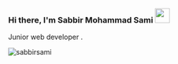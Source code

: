 ###  Hi there, I'm Sabbir Mohammad Sami <img width="30" src="https://camo.githubusercontent.com/e8e7b06ecf583bc040eb60e44eb5b8e0ecc5421320a92929ce21522dbc34c891/68747470733a2f2f6d656469612e67697068792e636f6d2f6d656469612f6876524a434c467a6361737252346961377a2f67697068792e676966">

 Junior web developer .
<p align="left"> <img src="https://komarev.com/ghpvc/?username=sabbirsami&label=Profile%100views&color=0e75b6&style=flat" alt="sabbirsami" /> </p>
 


<!-- [![](https://img.shields.io/badge/-🌈%20Website-FFF)](https://ra1nbow.xyz?ref=github)
[![](https://img.shields.io/badge/-Discord-FFF?&logo=Discord)](https://discord.gg/CtRp5GB)
[![](https://img.shields.io/badge/-Telegram-FFF?&logo=Telegram)](https://t.me/raenbov)
[![](https://img.shields.io/badge/-dev.to-FFF?&logo=dev.to&logoColor=000)](https://dev.to/ra1nbow1)
[![](https://img.shields.io/badge/-Hashnode-FFF?&logo=hashnode&logoColor=2962FF)](https://hashnode.com/@ra1nbow1)
[![](https://img.shields.io/badge/-Reddit-FFF?&logo=reddit)](https://www.reddit.com/user/Ra1nbow1)


### Languages

[![JavaScript](https://img.shields.io/badge/-JavaScript-000?&logo=JavaScript)](https://ra1nbow.xyz?ref=github)
[![Python](https://img.shields.io/badge/-Python-000?&logo=Python)](https://ra1nbow.xyz?ref=github)
[![SQL](https://img.shields.io/badge/-SQL-000?&logo=MySQL)](https://ra1nbow.xyz?ref=github)
[![PHP](https://img.shields.io/badge/-PHP-000?&logo=PHP&logoColor=007396)](https://ra1nbow.xyz?ref=github)

### Technologies

[![](https://img.shields.io/badge/-jQuery-000?&logo=jQuery&logoColor=0769AD)](https://ra1nbow.xyz?ref=github)
[![](https://img.shields.io/badge/-Node.js-000?&logo=node.js)](https://ra1nbow.xyz?ref=github)
[![](https://img.shields.io/badge/-Bootstrap-000?&logo=Bootstrap)](https://ra1nbow.xyz?ref=github)
[![](https://img.shields.io/badge/-Vue-000?&logo=Vue.js)](https://ra1nbow.xyz?ref=github)
[![](https://img.shields.io/badge/-Angular-000?&logo=Angular&logoColor=DD0031)](https://ra1nbow.xyz?ref=github)
[![](https://img.shields.io/badge/-SQLite-000?&logo=Sqlite)](https://ra1nbow.xyz?ref=github)
[![](https://img.shields.io/badge/-Sequelize-000?&logo=Sequelize)](https://ra1nbow.xyz?ref=github)
[![](https://img.shields.io/badge/-Nuxt.js-000?&logo=Nuxt.js)](https://ra1nbow.xyz?ref=github)
[![](https://img.shields.io/badge/-Next.js-000?&logo=Next.js)](https://ra1nbow.xyz?ref=github)
[![](https://img.shields.io/badge/-Flask-000?&logo=Flask)](https://ra1nbow.xyz?ref=github)
[![](https://img.shields.io/badge/-Django-000?&logo=Django&logoColor=092E20)](https://ra1nbow.xyz?ref=github)

### Other

[![](https://img.shields.io/badge/-HTML-000?&logo=html5)](https://ra1nbow.xyz?ref=github)
[![](https://img.shields.io/badge/-CSS-000?&logo=css3&logoColor=1572B6)](https://ra1nbow.xyz?ref=github)
[![](https://img.shields.io/badge/-Tailwind-000?&logo=tailwind-css)](https://ra1nbow.xyz?ref=github)
[![](https://img.shields.io/badge/-Sass-000?&logo=sass&logoColor=CC6699)](https://ra1nbow.xyz?ref=github)
[![](https://img.shields.io/badge/-Git-000?&logo=Git)](https://ra1nbow.xyz?ref=github)
[![](https://img.shields.io/badge/-Docker-000?&logo=Docker)](https://ra1nbow.xyz?ref=github)
[![](https://img.shields.io/badge/-Heroku-000?&logo=heroku&logoColor=430098)](https://ra1nbow.xyz?ref=github)
[![](https://img.shields.io/badge/-Netlify-000?&logo=Netlify)](https://ra1nbow.xyz?ref=github)
[![](https://img.shields.io/badge/-Vercel-000?&logo=Vercel)](https://ra1nbow.xyz?ref=github)
[![](https://img.shields.io/badge/-AWS-000?&logo=Amazon-AWS&logoColor=F90)](https://ra1nbow.xyz?ref=github)

<a href="https://ra1nbow.xyz?ref=github">
  <img height="137px" src="https://github-readme-stats.vercel.app/api?username=ra1nbow1&hide_title=true&hide_border=true&show_icons=true&include_all_commits=true&count_private=true&line_height=21&text_color=000&icon_color=000&bg_color=0,ea6161,ffc64d,fffc4d,52fa5a&theme=graywhite"/>  
</a>
<a href="https://ra1nbow.xyz?ref=github">
  <img height="137px" src="https://github-readme-stats.vercel.app/api/top-langs/?username=ra1nbow1&hide=html&hide_title=true&hide_border=true&layout=compact&langs_count=6&text_color=000&icon_color=fff&bg_color=0,52fa5a,4dfcff,c64dff&theme=graywhite" />
</a>

<p align="center"> 
  Visitor count<br>
  <a href="https://ra1nbow.xyz?ref=github">
    <img src="https://profile-counter.glitch.me/ra1nbow1/count.svg" />
  </a>
</p>
 -->
